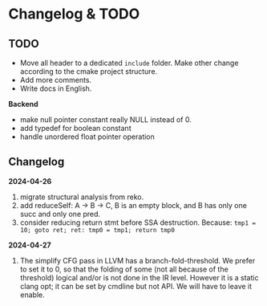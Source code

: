 # Changelog & TODO

## TODO

- Move all header to a dedicated `include` folder. Make other change according to the cmake project structure.
- Add more comments.
- Write docs in English.

**Backend**
- make null pointer constant really NULL instead of 0.
- add typedef for boolean constant
- handle unordered float pointer operation

## Changelog

**2024-04-26**

1. migrate structural analysis from reko.
2. add reduceSelf: A -> B -> C, B is an empty block, and B has only one succ and only one pred.
3. consider reducing return stmt before SSA destruction. Because: `tmp1 = 10; goto ret; ret: tmp0 = tmp1; return tmp0`

**2024-04-27**
1. The simplify CFG pass in LLVM has a branch-fold-threshold. We prefer to set it to 0, so that the folding of some (not all because of the threshold) logical and/or is not done in the IR level. However it is a static clang opt; it can be set by cmdline but not API. We will have to leave it enable.

